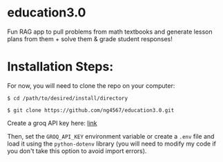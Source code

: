 # education3.0

Fun RAG app to pull problems from math textbooks and generate lesson plans from them + solve them & grade student responses!

# Installation Steps:

For now, you will need to clone the repo on your computer:

`$ cd /path/to/desired/install/directory`

`$ git clone https://github.com/ng4567/education3.0.git`

Create a groq API key here: [link](https://console.groq.com/keys)

Then, set the `GROQ_API_KEY` environment variable or create a `.env` file and load it using the `python-dotenv` library (you will need to modify my code if you don't take this option to avoid import errors).